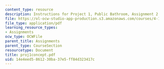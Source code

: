 ```yaml
---
content_type: resource
description: Instructions for Project 1, Public Bathroom, Assignment 2.
file: https://ol-ocw-studio-app-production.s3.amazonaws.com/courses/4-104-architectural-design-intentions-spring-2004/14e4eed5861230ba37e5ff84d323417c_proj1concept.pdf
file_type: application/pdf
learning_resource_types:
- Assignments
ocw_type: OCWFile
parent_title: Assignments
parent_type: CourseSection
resourcetype: Document
title: proj1concept.pdf
uid: 14e4eed5-8612-30ba-37e5-ff84d323417c
---
```

